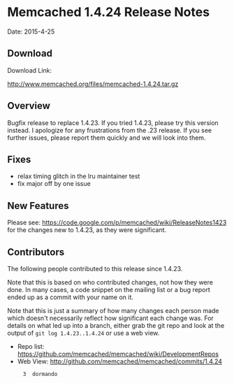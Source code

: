 # Memcached 1.4.24 Release Notes

Date: 2015-4-25

## Download

Download Link:

http://www.memcached.org/files/memcached-1.4.24.tar.gz


## Overview

Bugfix release to replace 1.4.23. If you tried 1.4.23, please try this version instead. I apologize for any frustrations from the .23 release. If you see further issues, please report them quickly and we will look into them.

## Fixes

  * relax timing glitch in the lru maintainer test
  * fix major off by one issue

## New Features

Please see: https://code.google.com/p/memcached/wiki/ReleaseNotes1423 for the changes new to 1.4.23, as they were significant.

## Contributors

The following people contributed to this release since 1.4.23.

Note that this is based on who contributed changes, not how they were
done.  In many cases, a code snippet on the mailing list or a bug
report ended up as a commit with your name on it.

Note that this is just a summary of how many changes each person made
which doesn't necessarily reflect how significant each change was.
For details on what led up into a branch, either grab the git repo and
look at the output of `git log 1.4.23..1.4.24` or use a web view.

  * Repo list:  https://github.com/memcached/memcached/wiki/DevelopmentRepos
  * Web View: http://github.com/memcached/memcached/commits/1.4.24

```
     3	dormando

```
